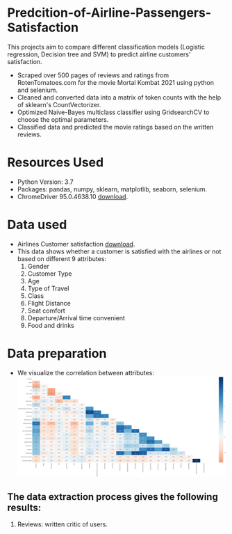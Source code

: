 # Predcition-of-Airline-Passengers-Satisfaction
This projects aim to compare different classification models (Logistic regression, Decision tree and SVM) to predict airline customers' satisfaction.

* Scraped over 500 pages of reviews and ratings from RotenTomatoes.com for the movie Mortal Kombat 2021 using python and selenium.
* Cleaned and converted data into a matrix of token counts with the help of sklearn's CountVectorizer.
* Optimized Naive-Bayes multiclass classifier using GridsearchCV to choose the optimal parameters.
* Classified data and predicted the movie ratings based on the written reviews.

# Resources Used
* Python Version: 3.7
* Packages: pandas, numpy, sklearn, matplotlib, seaborn, selenium.
* ChromeDriver 95.0.4638.10 [download](https://chromedriver.chromium.org/downloads).
# Data used
* Airlines Customer satisfaction [download](https://www.kaggle.com/kerneler/starter-airlines-customer-satisfaction-a981ed4d-6/data).
* This data shows whether a customer is satisfied with the airlines or not based on different 9 attributes:
  1. Gender
  2. Customer Type
  3. Age
  4. Type of Travel
  5. Class
  6. Flight Distance
  7. Seat comfort
  8. Departure/Arrival time convenient
  9. Food and drinks

# Data preparation
* We visualize the correlation between attributes:
![image 1](https://github.com/YoussefAithaddou/Predcition-of-Airline-Passengers-Satisfaction/blob/main/Correlation%20Matrix.png)
## The data extraction process gives the following results:
  1. Reviews: written critic of users.


